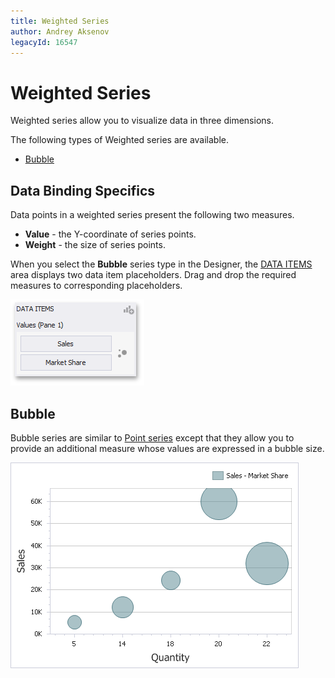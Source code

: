 ```yaml
---
title: Weighted Series
author: Andrey Aksenov
legacyId: 16547
---
```

# Weighted Series
Weighted series allow you to visualize data in three dimensions.

The following types of Weighted series are available.
* [Bubble](#bubble)

## Data Binding Specifics
Data points in a weighted series present the following two measures.
* **Value** - the Y-coordinate of series points.
* **Weight** - the size of series points.

When you select the **Bubble** series type in the Designer, the [DATA ITEMS](../../../ui-elements/data-items-pane.md) area displays two data item placeholders. Drag and drop the required measures to corresponding placeholders.

![BubbleSeries_DataBinding](../../../../../images/img117789.png)

## <a name="bubble"/>Bubble
Bubble series are similar to [Point series](point-and-line-series.md) except that they allow you to provide an additional measure whose values are expressed in a bubble size.

![BubbleSeries](../../../../../images/img117790.png)